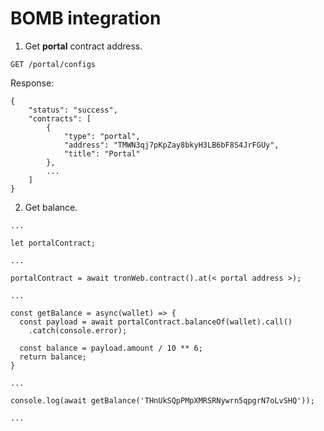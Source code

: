 # BOMB integration

1. Get **portal** contract address.

```
GET /portal/configs
```

Response:

```
{
    "status": "success",
    "contracts": [
        {
            "type": "portal",
            "address": "TMWN3qj7pKpZay8bkyH3LB6bF8S4JrFGUy",
            "title": "Portal"
        },
        ...
    ]
}
```

2. Get balance.

```
...

let portalContract;

...

portalContract = await tronWeb.contract().at(< portal address >);

...

const getBalance = async(wallet) => {
  const payload = await portalContract.balanceOf(wallet).call()
    .catch(console.error);

  const balance = payload.amount / 10 ** 6;
  return balance;
}

...

console.log(await getBalance('THnUkSQpPMpXMRSRNywrn5qpgrN7oLvSHQ'));

...
```
